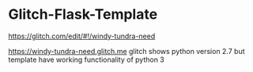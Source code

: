 # Glitch-Flask-Template

https://glitch.com/edit/#!/windy-tundra-need

https://windy-tundra-need.glitch.me
 glitch shows python version 2.7 but template have working functionality of python 3
